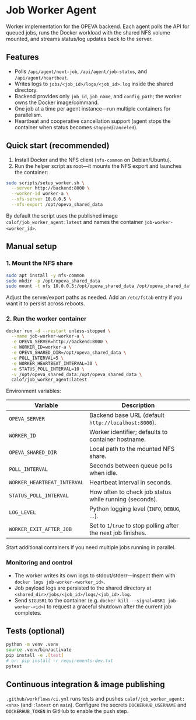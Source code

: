 # Job Worker Agent

Worker implementation for the OPEVA backend. Each agent polls the API for
queued jobs, runs the Docker workload with the shared NFS volume mounted, and
streams status/log updates back to the server.

## Features

- Polls `/api/agent/next-job`, `/api/agent/job-status`, and `/api/agent/heartbeat`.
- Writes logs to `jobs/<job_id>/logs/<job_id>.log` inside the shared directory.
- Backend provides only `job_id`, `job_name`, and `config_path`; the worker owns
  the Docker image/command.
- One job at a time per agent instance—run multiple containers for parallelism.
- Heartbeat and cooperative cancellation support (agent stops the container when
  status becomes `stopped`/`canceled`).

## Quick start (recommended)

1. Install Docker and the NFS client (`nfs-common` on Debian/Ubuntu).
2. Run the helper script as root—it mounts the NFS export and launches the
   container:

```bash
sudo scripts/setup_worker.sh \
  --server http://backend:8000 \
  --worker-id worker-a \
  --nfs-server 10.0.0.5 \
  --nfs-export /opt/opeva_shared_data
```

By default the script uses the published image `calof/job_worker_agent:latest`
and names the container `job-worker-<worker_id>`.

## Manual setup

### 1. Mount the NFS share

```bash
sudo apt install -y nfs-common
sudo mkdir -p /opt/opeva_shared_data
sudo mount -t nfs 10.0.0.5:/opt/opeva_shared_data /opt/opeva_shared_data
```

Adjust the server/export paths as needed. Add an `/etc/fstab` entry if you want
it to persist across reboots.

### 2. Run the worker container

```bash
docker run -d --restart unless-stopped \
  --name job-worker-worker-a \
  -e OPEVA_SERVER=http://backend:8000 \
  -e WORKER_ID=worker-a \
  -e OPEVA_SHARED_DIR=/opt/opeva_shared_data \
  -e POLL_INTERVAL=5 \
  -e WORKER_HEARTBEAT_INTERVAL=30 \
  -e STATUS_POLL_INTERVAL=10 \
  -v /opt/opeva_shared_data:/opt/opeva_shared_data \
  calof/job_worker_agent:latest
```

Environment variables:

| Variable | Description |
|----------|-------------|
| `OPEVA_SERVER` | Backend base URL (default `http://localhost:8000`). |
| `WORKER_ID` | Worker identifier; defaults to container hostname. |
| `OPEVA_SHARED_DIR` | Local path to the mounted NFS share. |
| `POLL_INTERVAL` | Seconds between queue polls when idle. |
| `WORKER_HEARTBEAT_INTERVAL` | Heartbeat interval in seconds. |
| `STATUS_POLL_INTERVAL` | How often to check job status while running (seconds). |
| `LOG_LEVEL` | Python logging level (`INFO`, `DEBUG`, …). |
| `WORKER_EXIT_AFTER_JOB` | Set to `1`/`true` to stop polling after the next job finishes. |

Start additional containers if you need multiple jobs running in parallel.

### Monitoring and control

- The worker writes its own logs to stdout/stderr—inspect them with
  `docker logs job-worker-<worker_id>`.
- Job payload logs are persisted to the shared directory at
  `<shared_dir>/jobs/<job_id>/logs/<job_id>.log`.
- Send `SIGUSR1` to the container (e.g. `docker kill --signal=USR1 job-worker-<id>`) to
  request a graceful shutdown after the current job completes.

## Tests (optional)

```bash
python -m venv .venv
source .venv/bin/activate
pip install -e .[test]
# or: pip install -r requirements-dev.txt
pytest
```

## Continuous integration & image publishing

`.github/workflows/ci.yml` runs tests and pushes
`calof/job_worker_agent:<sha>` (and `:latest` on `main`). Configure the secrets
`DOCKERHUB_USERNAME` and `DOCKERHUB_TOKEN` in GitHub to enable the push step.
